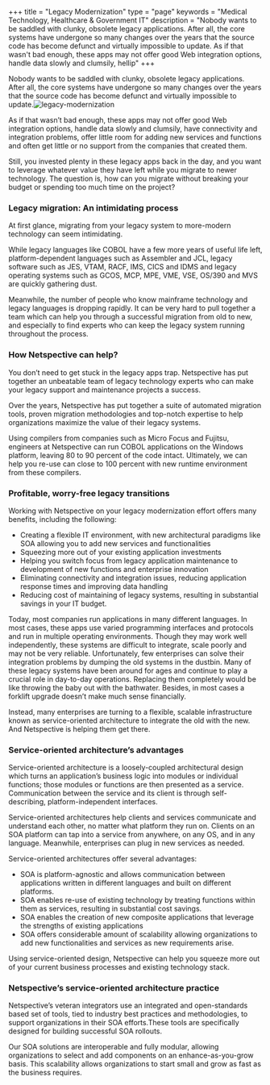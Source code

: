 +++
title = "Legacy Modernization"
type = "page"
keywords = "Medical Technology, Healthcare & Government IT"
description = "Nobody wants to be saddled with clunky, obsolete legacy applications. After all, the core systems have undergone so many changes over the years that the source code has become defunct and virtually impossible to update. As if that wasn't bad enough, these apps may not offer good Web integration options, handle data slowly and clumsily, hellip"
+++

Nobody wants to be saddled with clunky, obsolete legacy applications. After all, the core systems have undergone so many changes over the years that the source code has become defunct and virtually impossible to update.![legacy-modernization](/img/technology-services/legacy-modernization.jpg#left)

As if that wasn’t bad enough, these apps may not offer good Web integration options, handle data slowly and clumsily, have connectivity and integration problems, offer little room for adding new services and functions and often get little or no support from the companies that created them.

Still, you invested plenty in these legacy apps back in the day, and you want to leverage whatever value they have left while you migrate to newer technology. The question is, how can you migrate without breaking your budget or spending too much time on the project?

### Legacy migration: An intimidating process

At first glance, migrating from your legacy system to more-modern technology can seem intimidating.

While legacy languages like COBOL have a few more years of useful life left, platform-dependent languages such as Assembler and JCL, legacy software such as JES, VTAM, RACF, IMS, CICS and IDMS and legacy operating systems such as GCOS, MCP, MPE, VME, VSE, OS/390 and MVS are quickly gathering dust.

Meanwhile, the number of people who know mainframe technology and legacy languages is dropping rapidly. It can be very hard to pull together a team which can help you through a successful migration from old to new, and especially to find experts who can keep the legacy system running throughout the process.

### How Netspective can help?

You don’t need to get stuck in the legacy apps trap. Netspective has put together an unbeatable team of legacy technology experts who can make your legacy support and maintenance projects a success.

Over the years, Netspective has put together a suite of automated migration tools, proven migration methodologies and top-notch expertise to help organizations maximize the value of their legacy systems.

Using compilers from companies such as Micro Focus and Fujitsu, engineers at Netspective can run COBOL applications on the Windows platform, leaving 80 to 90 percent of the code intact. Ultimately, we can help you re-use can close to 100 percent with new runtime environment from these compilers.

### Profitable, worry-free legacy transitions

Working with Netspective on your legacy modernization effort offers many benefits, including the following:

* Creating a flexible IT environment, with new architectural paradigms like SOA allowing you to add new services and functionalities
* Squeezing more out of your existing application investments
* Helping you switch focus from legacy application maintenance to development of new functions and enterprise innovation
* Eliminating connectivity and integration issues, reducing application response times and improving data handling
* Reducing cost of maintaining of legacy systems, resulting in substantial savings in your IT budget.

Today, most companies run applications in many different languages. In most cases, these apps use varied programming interfaces and protocols and run in multiple operating environments. Though they may work well independently,
these systems are difficult to integrate, scale poorly and may not be very reliable.
Unfortunately, few enterprises can solve their integration problems by dumping the old systems in the dustbin. Many of these legacy systems have been around for ages and continue to play a crucial role in day-to-day operations. Replacing them completely would be like throwing the baby out with the bathwater. Besides, in most cases a forklift upgrade doesn’t make much sense financially.

Instead, many enterprises are turning to a flexible, scalable infrastructure known as service-oriented architecture to integrate the old with the new. And Netspective is helping them get there.

### Service-oriented architecture’s advantages

Service-oriented architecture is a loosely-coupled architectural design which turns an application’s business logic into modules or individual functions; those modules or functions are then presented as a service. Communication between the service and its client is through self-describing, platform-independent interfaces.

Service-oriented architectures help clients and services communicate and understand each other, no matter what platform they run on. Clients on an SOA platform can tap into a service from anywhere, on any OS, and in any language. Meanwhile, enterprises can plug in new services as needed.

Service-oriented architectures offer several advantages:

* SOA is platform-agnostic and allows communication between applications written in different languages and built on different platforms.
* SOA enables re-use of existing technology by treating functions within them as services, resulting in substantial cost savings.
* SOA enables the creation of new composite applications that leverage the strengths of existing applications
* SOA offers considerable amount of scalability allowing organizations to add new functionalities and services as new requirements arise.

Using service-oriented design, Netspective can help you squeeze more out of your current business processes and existing technology stack.

### Netspective’s service-oriented architecture practice

Netspective’s veteran integrators use an integrated and open-standards based set of tools, tied to industry best practices and methodologies, to support organizations in their SOA efforts.These tools are specifically designed for building successful SOA rollouts.

Our SOA solutions are interoperable and fully modular, allowing organizations to select and add components on an enhance-as-you-grow basis. This scalability allows organizations to start small and grow as fast as the business requires.